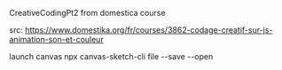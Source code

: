 CreativeCodingPt2 from domestica course

src: https://www.domestika.org/fr/courses/3862-codage-creatif-sur-js-animation-son-et-couleur

launch canvas npx canvas-sketch-cli file --save --open
